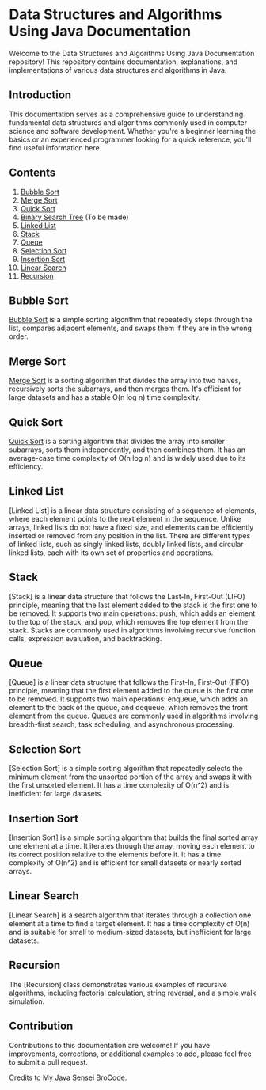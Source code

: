 # Data Structures and Algorithms Using Java Documentation

Welcome to the Data Structures and Algorithms Using Java Documentation repository! This repository contains documentation, explanations, and implementations of various data structures and algorithms in Java.

## Introduction

This documentation serves as a comprehensive guide to understanding fundamental data structures and algorithms commonly used in computer science and software development. Whether you're a beginner learning the basics or an experienced programmer looking for a quick reference, you'll find useful information here.

## Contents

1. [Bubble Sort](#bubble-sort)
2. [Merge Sort](#merge-sort)
3. [Quick Sort](#quick-sort)
4. [Binary Search Tree](#binary-search-tree) (To be made)
5. [Linked List](#linked-list) 
6. [Stack](#stack) 
7. [Queue](#queue)
8. [Selection Sort](#selection-sort)
9. [Insertion Sort](#insertion-sort)
10. [Linear Search](#linear-search)
11. [Recursion](#recursion)

## Bubble Sort

[Bubble Sort](/BubbleSort.java) is a simple sorting algorithm that repeatedly steps through the list, compares adjacent elements, and swaps them if they are in the wrong order.

## Merge Sort

[Merge Sort](/MergeSort.java) is a sorting algorithm that divides the array into two halves, recursively sorts the subarrays, and then merges them. It's efficient for large datasets and has a stable O(n log n) time complexity.

## Quick Sort

[Quick Sort](/QuickSort.java) is a sorting algorithm that divides the array into smaller subarrays, sorts them independently, and then combines them. It has an average-case time complexity of O(n log n) and is widely used due to its efficiency.

## Linked List
[Linked List] is a linear data structure consisting of a sequence of elements, where each element points to the next element in the sequence. Unlike arrays, linked lists do not have a fixed size, and elements can be efficiently inserted or removed from any position in the list. There are different types of linked lists, such as singly linked lists, doubly linked lists, and circular linked lists, each with its own set of properties and operations.

## Stack
[Stack] is a linear data structure that follows the Last-In, First-Out (LIFO) principle, meaning that the last element added to the stack is the first one to be removed. It supports two main operations: push, which adds an element to the top of the stack, and pop, which removes the top element from the stack. Stacks are commonly used in algorithms involving recursive function calls, expression evaluation, and backtracking.

## Queue
[Queue] is a linear data structure that follows the First-In, First-Out (FIFO) principle, meaning that the first element added to the queue is the first one to be removed. It supports two main operations: enqueue, which adds an element to the back of the queue, and dequeue, which removes the front element from the queue. Queues are commonly used in algorithms involving breadth-first search, task scheduling, and asynchronous processing.

## Selection Sort
[Selection Sort] is a simple sorting algorithm that repeatedly selects the minimum element from the unsorted portion of the array and swaps it with the first unsorted element. It has a time complexity of O(n^2) and is inefficient for large datasets.

## Insertion Sort
[Insertion Sort] is a simple sorting algorithm that builds the final sorted array one element at a time. It iterates through the array, moving each element to its correct position relative to the elements before it. It has a time complexity of O(n^2) and is efficient for small datasets or nearly sorted arrays.

## Linear Search
[Linear Search] is a search algorithm that iterates through a collection one element at a time to find a target element. It has a time complexity of O(n) and is suitable for small to medium-sized datasets, but inefficient for large datasets.

## Recursion
The [Recursion] class demonstrates various examples of recursive algorithms, including factorial calculation, string reversal, and a simple walk simulation.

## Contribution

Contributions to this documentation are welcome! If you have improvements, corrections, or additional examples to add, please feel free to submit a pull request.

Credits to My Java Sensei BroCode.